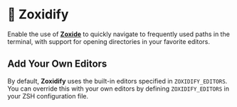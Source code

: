 # 🧐 Zoxidify

Enable the use of [**Zoxide**](https://github.com/ajeetdsouza/zoxide) to quickly navigate to frequently used paths in the terminal, with support for opening directories in your favorite editors.

## Add Your Own Editors

By default, **Zoxidify** uses the built-in editors specified in `ZOXIDIFY_EDITORS`. You can override this with your own editors by defining `ZOXIDIFY_EDITORS` in your ZSH configuration file.
